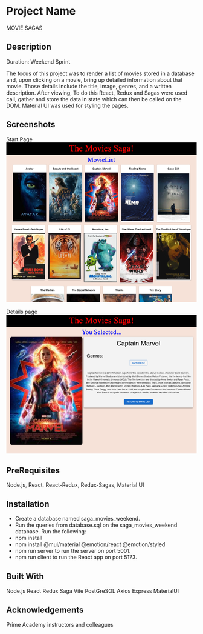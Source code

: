 # Project Name
MOVIE SAGAS

## Description

Duration: Weekend Sprint

The focus of this project was to render a list of movies stored in a database and, upon clicking on a movie, bring up detailed information about that movie. Those details include the title, image, genres, and a written description. After viewing,  To do this React, Redux and Sagas were used call, gather and store the data in state which can then be called on the DOM. Material UI was used for styling the pages.

## Screenshots
Start Page
![alt text](image.png)

Details page
![alt text](image-1.png)


## PreRequisites
Node.js, React, React-Redux, Redux-Sagas, Material UI

## Installation
* Create a database named saga_movies_weekend.
* Run the queries from database.sql on the saga_movies_weekend database.
Run the following:
* npm install
* npm install @mui/material @emotion/react @emotion/styled
* npm run server to run the server on port 5001.
* npm run client to run the React app on port 5173.

## Built With
Node.js React Redux Saga Vite PostGreSQL Axios Express MaterialUI

## Acknowledgements
Prime Academy instructors and colleagues

